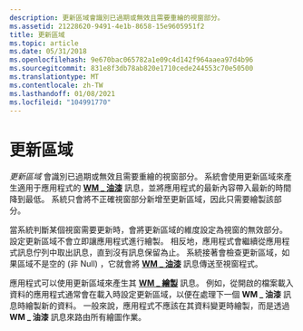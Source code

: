 ```yaml
---
description: 更新區域會識別已過期或無效且需要重繪的視窗部分。
ms.assetid: 21228620-9491-4e1b-8658-15e9605951f2
title: 更新區域
ms.topic: article
ms.date: 05/31/2018
ms.openlocfilehash: 9e670bac065782a1e09c4d142f964aaea97d4b96
ms.sourcegitcommit: 831e8f3db78ab820e1710cede244553c70e50500
ms.translationtype: MT
ms.contentlocale: zh-TW
ms.lasthandoff: 01/08/2021
ms.locfileid: "104991770"
---
```

# <a name="the-update-region"></a>更新區域

*更新區域* 會識別已過期或無效且需要重繪的視窗部分。 系統會使用更新區域來產生適用于應用程式的 [**WM \_ 油漆**](wm-paint.md) 訊息，並將應用程式的最新內容帶入最新的時間降到最低。 系統只會將不正確視窗部分新增至更新區域，因此只需要繪製該部分。

當系統判斷某個視窗需要更新時，會將更新區域的維度設定為視窗的無效部分。 設定更新區域不會立即讓應用程式進行繪製。 相反地，應用程式會繼續從應用程式訊息佇列中取出訊息，直到沒有訊息保留為止。 系統接著會檢查更新區域，如果區域不是空的 (非 Null) ，它就會將 [**WM \_ 油漆**](wm-paint.md) 訊息傳送至視窗程式。

應用程式可以使用更新區域來產生其 [**WM \_ 繪製**](wm-paint.md) 訊息。 例如，從開啟的檔案載入資料的應用程式通常會在載入時設定更新區域，以便在處理下一個 **WM \_ 油漆** 訊息時繪製新的資料。 一般來說，應用程式不應該在其資料變更時繪製，而是透過 **WM \_ 油漆** 訊息來路由所有繪圖作業。

 

 



